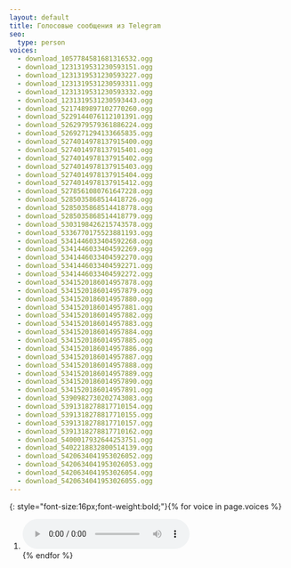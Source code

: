 ```yaml
---
layout: default
title: Голосовые сообщения из Telegram
seo:
  type: person
voices:
  - download_1057784581681316532.ogg
  - download_1231319531230593151.ogg
  - download_1231319531230593227.ogg
  - download_1231319531230593311.ogg
  - download_1231319531230593332.ogg
  - download_1231319531230593443.ogg
  - download_5217489897102770260.ogg
  - download_5229144076112101391.ogg
  - download_5262979579361886224.ogg
  - download_5269271294133665835.ogg
  - download_5274014978137915400.ogg
  - download_5274014978137915401.ogg
  - download_5274014978137915402.ogg
  - download_5274014978137915403.ogg
  - download_5274014978137915404.ogg
  - download_5274014978137915412.ogg
  - download_5278561080761647228.ogg
  - download_5285035868514418726.ogg
  - download_5285035868514418778.ogg
  - download_5285035868514418779.ogg
  - download_5303198426215743578.ogg
  - download_5336770175523881193.ogg
  - download_5341446033404592268.ogg
  - download_5341446033404592269.ogg
  - download_5341446033404592270.ogg
  - download_5341446033404592271.ogg
  - download_5341446033404592272.ogg
  - download_5341520186014957878.ogg
  - download_5341520186014957879.ogg
  - download_5341520186014957880.ogg
  - download_5341520186014957881.ogg
  - download_5341520186014957882.ogg
  - download_5341520186014957883.ogg
  - download_5341520186014957884.ogg
  - download_5341520186014957885.ogg
  - download_5341520186014957886.ogg
  - download_5341520186014957887.ogg
  - download_5341520186014957888.ogg
  - download_5341520186014957889.ogg
  - download_5341520186014957890.ogg
  - download_5341520186014957891.ogg
  - download_5390982730202743083.ogg
  - download_5391318278817710154.ogg
  - download_5391318278817710155.ogg
  - download_5391318278817710157.ogg
  - download_5391318278817710162.ogg
  - download_5400017932644253751.ogg
  - download_5402218832800514139.ogg
  - download_5420634041953026052.ogg
  - download_5420634041953026053.ogg
  - download_5420634041953026054.ogg
  - download_5420634041953026055.ogg
---
```


{: style="font-size:16px;font-weight:bold;"}{% for voice in page.voices %}
  1. <audio controls><source src="https://raw.githubusercontent.com/ilyasik2015/ilyasik2015.github.io/master/assets/audio/{{ voice }}" type="audio/ogg">Your browser does not support the audio tag. [Download {{ voice }}](https://raw.githubusercontent.com/ilyasik2015/ilyasik2015.github.io/master/assets/audio/{{ voice }})</audio><br/>
{% endfor %}
